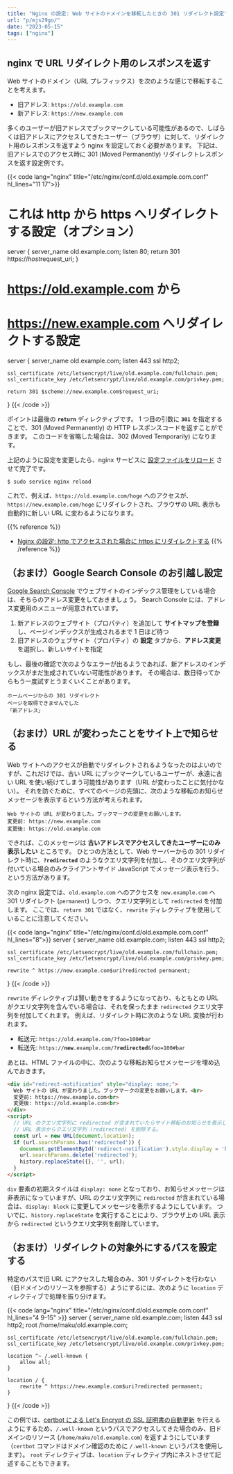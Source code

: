 ```yaml
---
title: "Nginx の設定: Web サイトのドメインを移転したときの 301 リダイレクト設定"
url: "p/mjs29go/"
date: "2023-05-15"
tags: ["nginx"]
---
```


nginx で URL リダイレクト用のレスポンスを返す
----

Web サイトのドメイン（URL プレフィックス）を次のような感じで移転することを考えます。

- 旧アドレス: `https://old.example.com`
- 新アドレス: `https://new.example.com`

多くのユーザーが旧アドレスでブックマークしている可能性があるので、しばらくは旧アドレスにアクセスしてきたユーザー（ブラウザ）に対して、リダイレクト用のレスポンスを返すよう nginx を設定しておく必要があります。
下記は、旧アドレスでのアクセス時に 301 (Moved Permanently) リダイレクトレスポンスを返す設定例です。

{{< code lang="nginx" title="/etc/nginx/conf.d/old.example.com.conf" hl_lines="11 17">}}
# これは http から https へリダイレクトする設定（オプション）
server {
    server_name old.example.com;
    listen 80;
    return 301 https://$host$request_uri;
}

# https://old.example.com から
# https://new.example.com へリダイレクトする設定
server {
    server_name old.example.com;
    listen 443 ssl http2;

    ssl_certificate /etc/letsencrypt/live/old.example.com/fullchain.pem;
    ssl_certificate_key /etc/letsencrypt/live/old.example.com/privkey.pem;

    return 301 $scheme://new.example.com$request_uri;
}
{{< /code >}}

ポイントは最後の __`return`__ ディレクティブです。
1 つ目の引数に __`301`__ を指定することで、301 (Moved Permanently) の HTTP レスポンスコードを返すことができます。
このコードを省略した場合は、302 (Moved Temporarily) になります。

上記のように設定を変更したら、nginx サービスに [設定ファイルをリロード](/p/6aazmy3/) させて完了です。

```console
$ sudo service nginx reload
```

これで、例えば、`https://old.example.com/hoge` へのアクセスが、`https://new.example.com/hoge` にリダイレクトされ、ブラウザの URL 表示も自動的に新しい URL に変わるようになります。

{{% reference %}}
- [Nginx の設定: http でアクセスされた場合に https にリダイレクトする](/p/jowgstm/)
{{% /reference %}}


（おまけ）Google Search Console のお引越し設定
----

[Google Search Console](https://search.google.com/search-console/) でウェブサイトのインデックス管理をしている場合は、そちらのアドレス変更をしておきましょう。
Search Console には、アドレス変更用のメニューが用意されています。

1. 新アドレスのウェブサイト（プロパティ）を追加して __サイトマップを登録__ し、ページインデックスが生成されるまで 1 日ほど待つ
2. 旧アドレスのウェブサイト（プロパティ）の __設定__ タブから、__アドレス変更__ を選択し、新しいサイトを指定

もし、最後の確認で次のようなエラーが出るようであれば、新アドレスのインデックスがまだ生成されていない可能性があります。
その場合は、数日待ってからもう一度試すとうまくいくことがあります。

```
ホームページからの 301 リダイレクト
ページを取得できませんでした
「新アドレス」
```


（おまけ）URL が変わったことをサイト上で知らせる
----

Web サイトへのアクセスが自動でリダイレクトされるようなったのはよいのですが、これだけでは、古い URL にブックマークしているユーザーが、永遠に古い URL を使い続けてしまう可能性があります（URL が変わったことに気付かない）。
それを防ぐために、すべてのページの先頭に、次のような移転のお知らせメッセージを表示するという方法が考えられます。

```
Web サイトの URL が変わりました。ブックマークの変更をお願いします。
変更前: https://new.example.com
変更後: https://old.example.com
```

できれば、このメッセージは __古いアドレスでアクセスしてきたユーザーにのみ表示したい__ ところです。
ひとつの方法として、Web サーバーからの 301 リダイレクト時に、__`?redirected`__ のようなクエリ文字列を付加し、そのクエリ文字列が付いている場合のみクライアントサイド JavaScript でメッセージ表示を行う、という方法があります。

次の nginx 設定では、`old.example.com` へのアクセスを `new.example.com` へ 301 リダイレクト (`permanent`) しつつ、クエリ文字列として `redirected` を付加します。
ここでは、`return 301` ではなく、`rewrite` ディレクティブを使用していることに注意してください。

{{< code lang="nginx" title="/etc/nginx/conf.d/old.example.com.conf" hl_lines="8">}}
server {
    server_name old.example.com;
    listen 443 ssl http2;

    ssl_certificate /etc/letsencrypt/live/old.example.com/fullchain.pem;
    ssl_certificate_key /etc/letsencrypt/live/old.example.com/privkey.pem;

    rewrite ^ https://new.example.com$uri?redirected permanent;
}
{{< /code >}}

`rewrite` ディレクティブは賢い動きをするようになっており、もともとの URL がクエリ文字列を含んでいる場合は、それを保ったまま `redirected` クエリ文字列を付加してくれます。
例えば、リダイレクト時に次のような URL 変換が行われます。

- 転送元: `https://old.example.com/?foo=100#bar`
- 転送先: <code>https://<b>new</b>.example.com/?<b>redirected</b>&foo=100#bar</code>

あとは、HTML ファイルの中に、次のような移転お知らせメッセージを埋め込んでおきます。

```html
<div id="redirect-notification" style="display: none;">
  Web サイトの URL が変わりました。ブックマークの変更をお願いします。<br>
  変更前: https://new.example.com<br>
  変更後: https://old.example.com<br>
</div>
<script>
  // URL のクエリ文字列に redirected が含まれていたらサイト移転のお知らせを表示し、
  // URL 表示からクエリ文字列 (redirected) を削除する。
  const url = new URL(document.location);
  if (url.searchParams.has('redirected')) {
    document.getElementById('redirect-notification').style.display = 'block';
    url.searchParams.delete('redirected');
    history.replaceState({}, '', url);
  }
</script>
```

`div` 要素の初期スタイルは `display: none` となっており、お知らせメッセージは非表示になっていますが、URL のクエリ文字列に `redirected` が含まれている場合は、`display: block` に変更してメッセージを表示するようにしています。
ついでに、`history.replaceState` を実行することにより、ブラウザ上の URL 表示から `redirected` というクエリ文字列を削除しています。


（おまけ）リダイレクトの対象外にするパスを設定する
----

特定のパスで旧 URL にアクセスした場合のみ、301 リダイレクトを行わない（旧ドメインのリソースを参照する）ようにするには、次のように `location` ディレクティブで処理を振り分けます。

{{< code lang="nginx" title="/etc/nginx/conf.d/old.example.com.conf" hl_lines="4 9-15" >}}
server {
    server_name old.example.com;
    listen 443 ssl http2;
    root /home/maku/old.example.com;

    ssl_certificate /etc/letsencrypt/live/old.example.com/fullchain.pem;
    ssl_certificate_key /etc/letsencrypt/live/old.example.com/privkey.pem;

    location ^~ /.well-known {
        allow all;
    }

    location / {
        rewrite ^ https://new.example.com$uri?redirected permanent;
    }
}
{{< /code >}}

この例では、[certbot による Let's Encrypt の SSL 証明書の自動更新](/p/io4gs6h/) を行えるようにするため、`/.well-known` というパスでアクセスしてきた場合のみ、旧ドメインのリソース (`/home/maku/old.example.com`) を返すようにしています（`certbot` コマンドはドメイン確認のために `/.well-known` というパスを使用します）。
`root` ディレクティブは、`location` ディレクティブ内にネストさせて記述することもできます。

